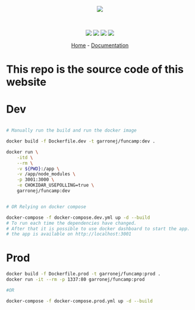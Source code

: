 <p align="center">
    <img src="https://user-images.githubusercontent.com/6702424/80216211-00ef5280-863e-11ea-81de-59f3a3d4b8e4.png">  
</p>
<p align="center">
    <i></i>
    <br>
    <br>
    <img src="https://github.com/garronej/keycloakify-demo-app/workflows/ci/badge.svg?branch=main">
    <img src="https://img.shields.io/bundlephobia/minzip/keycloakify-demo-app">
    <img src="https://img.shields.io/npm/dw/keycloakify-demo-app">
    <img src="https://img.shields.io/npm/l/keycloakify-demo-app">
</p>
<p align="center">
  <a href="https://github.com/garronej/keycloakify-demo-app">Home</a>
  -
  <a href="https://github.com/garronej/keycloakify-demo-app">Documentation</a>
</p>

# This repo is the source code of this website


# Dev

```bash

# Manually run the build and run the docker image

docker build -f Dockerfile.dev -t garronej/funcamp:dev .

docker run \
    -itd \
    --rm \
    -v ${PWD}:/app \
    -v /app/node_modules \
    -p 3001:3000 \
    -e CHOKIDAR_USEPOLLING=true \
    garronej/funcamp:dev


# OR Relying on docker compose

docker-compose -f docker-compose.dev.yml up -d --build
# To run each time the dependencies have changed.
# After that it is possible to use docker dashboard to start the app.
# the app is available on http://localhost:3001

```

# Prod

```bash
docker build -f Dockerfile.prod -t garronej/funcamp:prod .
docker run -it --rm -p 1337:80 garronej/funcamp:prod

#OR

docker-compose -f docker-compose.prod.yml up -d --build
```
